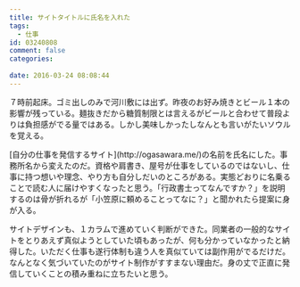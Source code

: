 ```yaml
---
title: サイトタイトルに氏名を入れた
tags:
  - 仕事
id: 03240808
comment: false
categories:
   
date: 2016-03-24 08:08:44
---
```


７時前起床。ゴミ出しのみで河川敷には出ず。昨夜のお好み焼きとビール１本の影響が残っている。麺抜きだから糖質制限とは言えるがビールと合わせて普段よりは負担感がでる量ではある。しかし美味しかったしなんとも言いがたいソウルを覚える。

<!--more-->[自分の仕事を発信するサイト](http://ogasawara.me/)の名前を氏名にした。事務所名から変えたのだ。資格や肩書き、屋号が仕事をしているのではないし、仕事に持つ想いや理念、やり方も自分しだいのところがある。実態どおりに名乗ることで読む人に届けやすくなったと思う。「行政書士ってなんですか？」を説明するのは骨が折れるが「小笠原に頼めることってなに？」と聞かれたら提案に身が入る。

サイトデザインも、１カラムで進めていく判断ができた。同業者の一般的なサイトをとりあえず真似ようとしていた頃もあったが、何も分かっていなかったと納得した。いただく仕事も遂行体制も違う人を真似ていては副作用がでるだけだ。なんとなく気づいていたのがサイト制作がすすまない理由だ。身の丈で正直に発信していくことの積み重ねに立ちたいと思う。